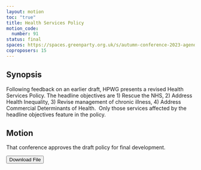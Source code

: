 ```yaml
---
layout: motion
toc: "true"
title: Health Services Policy
motion_code:
  number: 91
status: final
spaces: https://spaces.greenparty.org.uk/s/autumn-conference-2023-agenda-forum/post/post/view?id=11186
coproposers: 15
---
```

## **Synopsis**

Following feedback on an earlier draft, HPWG presents a revised Health Services Policy. The headline objectives are 1) Rescue the NHS, 2) Address Health Inequality, 3) Revise management of chronic illness, 4) Address Commercial Determinants of Health.  Only those services affected by the headline objectives feature in the policy.



## **Motion**

That conference approves the draft policy for final development.



<a href="/files/gpew-health-policy-draft-v-8.1.pdf"><button class="btn btn-secondary download-link">Download File</button></a>
